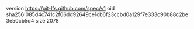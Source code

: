 version https://git-lfs.github.com/spec/v1
oid sha256:085d4c741c2f06dd92649ce1cb6f23ccbd0a129f7e333c90b88c2be3e50cb5d4
size 2078

